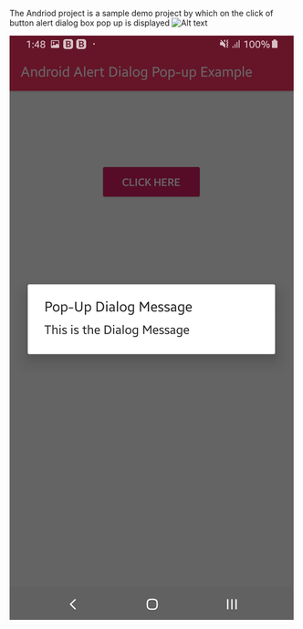 The Andriod project is a sample demo project by which on the click of button alert dialog box pop up is displayed
![Alt text](https://github.com/samirthaker2020/Android.PopUp_MessageExample/blob/master/Screenshot_20191010-134809_Android%20Alert%20Dialog%20Pop-up%20Example.jpg=250x250 "Click on the button to view alert dialog")

![Alt text](https://github.com/samirthaker2020/Android.PopUp_MessageExample/blob/master/Screenshot_20191010-134821_Android%20Alert%20Dialog%20Pop-up%20Example.jpg "Alert Dialog Box Pop-Up")
